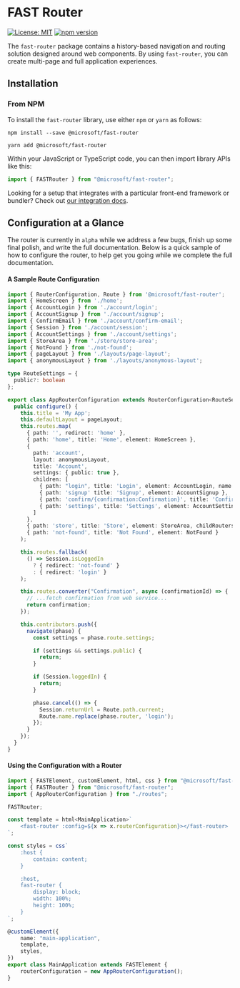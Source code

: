 # FAST Router

[![License: MIT](https://img.shields.io/badge/License-MIT-yellow.svg)](https://opensource.org/licenses/MIT)
[![npm version](https://badge.fury.io/js/%40microsoft%2Ffast-router.svg)](https://badge.fury.io/js/%40microsoft%2Ffast-router)

The `fast-router` package contains a history-based navigation and routing solution designed around web components. By using `fast-router`, you can create multi-page and full application experiences.

## Installation

### From NPM

To install the `fast-router` library, use either `npm` or `yarn` as follows:

```shell
npm install --save @microsoft/fast-router
```

```shell
yarn add @microsoft/fast-router
```

Within your JavaScript or TypeScript code, you can then import library APIs like this:

```ts
import { FASTRouter } from "@microsoft/fast-router";
```

Looking for a setup that integrates with a particular front-end framework or bundler? Check out [our integration docs](https://fast.design/docs/integrations/introduction).

## Configuration at a Glance

The router is currently in `alpha` while we address a few bugs, finish up some final polish, and write the full documentation. Below is a quick sample of how to configure the router, to help get you going while we complete the full documentation.

#### A Sample Route Configuration

```ts
import { RouterConfiguration, Route } from '@microsoft/fast-router';
import { HomeScreen } from './home';
import { AccountLogin } from './account/login';
import { AccountSignup } from './account/signup';
import { ConfirmEmail } from './account/confirm-email';
import { Session } from './account/session';
import { AccountSettings } from './account/settings';
import { StoreArea } from './store/store-area';
import { NotFound } from './not-found';
import { pageLayout } from './layouts/page-layout';
import { anonymousLayout } from './layouts/anonymous-layout';

type RouteSettings = {
  public?: boolean
};

export class AppRouterConfiguration extends RouterConfiguration<RouteSettings> {
  public configure() {
    this.title = 'My App';
    this.defaultLayout = pageLayout;
    this.routes.map(
      { path: '', redirect: 'home' },
      { path: 'home', title: 'Home', element: HomeScreen },
      {
        path: 'account',
        layout: anonymousLayout,
        title: 'Account',
        settings: { public: true },
        children: [
          { path: "login", title: 'Login', element: AccountLogin, name: 'login' },
          { path: 'signup' title: 'Signup', element: AccountSignup },
          { path: 'confirm/{confirmation:Confirmation}', title: 'Confirm', element: ConfirmEmail },
          { path: 'settings', title: 'Settings', element: AccountSettings, layout: pageLayout, settings: { public: false } },
        ]
      },
      { path: 'store', title: 'Store', element: StoreArea, childRouters: true },
      { path: 'not-found', title: 'Not Found', element: NotFound }
    );

    this.routes.fallback(
      () => Session.isLoggedIn
        ? { redirect: 'not-found' }
        : { redirect: 'login' }
    );

    this.routes.converter("Confirmation", async (confirmationId) => {
      // ...fetch confirmation from web service...
      return confirmation;
    });

    this.contributors.push({
      navigate(phase) {
        const settings = phase.route.settings;

        if (settings && settings.public) {
          return;
        }

        if (Session.loggedIn) {
          return;
        }

        phase.cancel(() => {
          Session.returnUrl = Route.path.current;
          Route.name.replace(phase.router, 'login');
        });
      }
    });
  }
}
```

#### Using the Configuration with a Router

```ts
import { FASTElement, customElement, html, css } from "@microsoft/fast-element";
import { FASTRouter } from "@microsoft/fast-router";
import { AppRouterConfiguration } from "./routes";

FASTRouter;

const template = html<MainApplication>`
    <fast-router :config=${x => x.routerConfiguration}></fast-router>
`;

const styles = css`
    :host {
        contain: content;
    }

    :host,
    fast-router {
        display: block;
        width: 100%;
        height: 100%;
    }
`;

@customElement({
    name: "main-application",
    template,
    styles,
})
export class MainApplication extends FASTElement {
    routerConfiguration = new AppRouterConfiguration();
}
```
